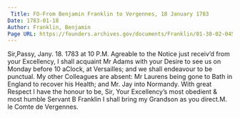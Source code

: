 ```yaml
---
 Title: FO-From Benjamin Franklin to Vergennes, 18 January 1783
Date: 1783-01-18
Author: Franklin, Benjamin
Page URL: https://founders.archives.gov/documents/Franklin/01-38-02-0452
---
```


Sir,Passy, Jany. 18. 1783 at 10 P.M.
Agreable to the Notice just receiv’d from your Excellency, I shall acquaint Mr Adams with your Desire to see us on Monday before 10 aClock, at Versailles; and we shall endeavour to be punctual. My other Colleagues are absent: Mr Laurens being gone to Bath in England to recover his Health; and Mr. Jay into Normandy. With great Respect I have the honour to be, Sir, Your Excellency’s most obedient & most humble Servant
B Franklin
I shall bring my Grandson as you direct.M. le Comte de Vergennes.

